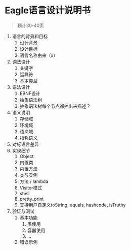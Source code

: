 # Eagle语言设计说明书

> 预计30-40页

1. 语言的背景和目标
   1. 设计背景
   2. 设计目标
   3. 语言名称由来（x）
2. 词法设计
   1. 关键字
   2. 运算符
   3. 基本类型
3. 语法设计
   1. EBNF设计
   2. 抽象语法树
   3. 抽象语法树每个节点都抽出来描述？
4. 语义说明
   1. 存储域
   2. 环境域
   3. 语义域
   4. 指称语义
5. 对标语言差异
6. 实现细节
   1. Object
   2. 内置类
   2. 内置方法
   3. 类与实例
   4. 方法 / lambda
   5. Visitor模式
   6. shell
   7. pretty_print
   8. 支持用户自定义toString, equals, hashcode, isTruthy
7. 验证与测试
   1. 基本功能
      1. 类使用
      2. 容器使用
      3. ...
   2. 错误示例